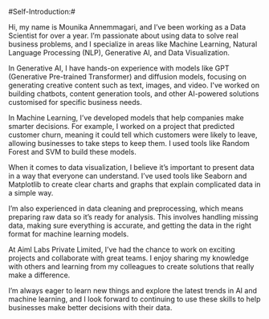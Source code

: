 #Self-Introduction:#

Hi, my name is Mounika Annemmagari, and I’ve been working as a Data Scientist for over a year. I’m passionate about using data to solve real business problems, and I specialize in areas like Machine Learning, Natural Language Processing (NLP), Generative AI, and Data Visualization.

In Generative AI, I have hands-on experience with models like GPT (Generative Pre-trained Transformer) and diffusion models, focusing on generating creative content such as text, images, and video. I've worked on building chatbots, content generation tools, and other AI-powered solutions customised for specific business needs.

In Machine Learning, I’ve developed models that help companies make smarter decisions. For example, I worked on a project that predicted customer churn, meaning it could tell which customers were likely to leave, allowing businesses to take steps to keep them. I used tools like Random Forest and SVM to build these models.

When it comes to data visualization, I believe it’s important to present data in a way that everyone can understand. I’ve used tools like Seaborn and Matplotlib to create clear charts and graphs that explain complicated data in a simple way.

I’m also experienced in data cleaning and preprocessing, which means preparing raw data so it’s ready for analysis. This involves handling missing data, making sure everything is accurate, and getting the data in the right format for machine learning models.

At Aiml Labs Private Limited, I’ve had the chance to work on exciting projects and collaborate with great teams. I enjoy sharing my knowledge with others and learning from my colleagues to create solutions that really make a difference.

I’m always eager to learn new things and explore the latest trends in AI and machine learning, and I look forward to continuing to use these skills to help businesses make better decisions with their data.
